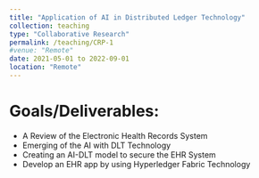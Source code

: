 ```yaml
---
title: "Application of AI in Distributed Ledger Technology"
collection: teaching
type: "Collaborative Research"
permalink: /teaching/CRP-1
#venue: "Remote"
date: 2021-05-01 to 2022-09-01
location: "Remote"
---
```



Goals/Deliverables:
======
- A Review of the Electronic Health Records System
- Emerging of the AI with DLT Technology
- Creating an AI-DLT model to secure the EHR System
- Develop an EHR app by using Hyperledger Fabric Technology
